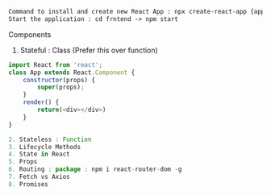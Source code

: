 ```jsp
Command to install and create new React App : npx create-react-app {app_name}
Start the application : cd frntend -> npm start
```


Components
1. Stateful : Class (Prefer this over function)
```js
import React from 'react';
class App extends React.Component {
    constructor(props) {
        super(props);
    }
    render() {
        return(<div></div>)
    }
}
```
```js
2. Stateless : Function
3. Lifecycle Methods
4. State in React
5. Props
6. Routing : package : npm i react-router-dom -g
7. Fetch vs Axios
8. Promises

```
